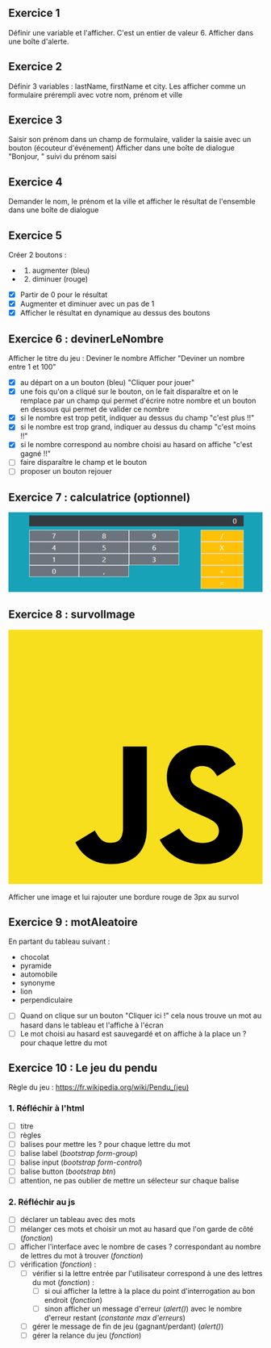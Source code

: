 ## Exercice 1

Définir une variable et l'afficher.
C'est un entier de valeur 6.
Afficher dans une boîte d'alerte.

## Exercice 2

Définir 3 variables : lastName, firstName et city.
Les afficher comme un formulaire prérempli avec votre nom, prénom et ville

## Exercice 3

Saisir son prénom dans un champ de formulaire, valider la saisie avec un bouton (écouteur d'événement)
Afficher dans une boîte de dialogue "Bonjour, " suivi du prénom saisi

## Exercice 4

Demander le nom, le prénom et la ville et afficher le résultat de l'ensemble dans une boîte de dialogue

## Exercice 5

Créer 2 boutons : 
   - 1. augmenter (bleu)
   - 2. diminuer (rouge)

- [x] Partir de 0 pour le résultat
- [x] Augmenter et diminuer avec un pas de 1
- [x] Afficher le résultat en dynamique au dessus des boutons 

## Exercice 6 : devinerLeNombre

Afficher le titre du jeu : Deviner le nombre
Afficher "Deviner un nombre entre 1 et 100"
 - [x] au départ on a un bouton (bleu) "Cliquer pour jouer"
 - [x] une fois qu'on a cliqué sur le bouton, on le fait disparaître et on le remplace par un champ qui permet d'écrire notre nombre et un bouton en dessous qui permet de valider ce nombre
 - [x] si le nombre est trop petit, indiquer au dessus du champ "c'est plus !!"
 - [x] si le nombre est trop grand, indiquer au dessus du champ "c'est moins !!"
 - [x] si le nombre correspond au nombre choisi au hasard on affiche "c'est gagné !!"
 - [ ] faire disparaître le champ et le bouton
 - [ ] proposer un bouton rejouer

## Exercice 7 : calculatrice (optionnel)

![modèle de calculatrice](assets/images/calculatrice.png)

## Exercice 8 : survolImage

![logo js](assets/images/imgJs.png)

Afficher une image et lui rajouter une bordure rouge de 3px au survol

## Exercice 9 : motAleatoire

En partant du tableau suivant :
 - chocolat
 - pyramide 
 - automobile
 - synonyme 
 - lion
 - perpendiculaire

- [ ] Quand on clique sur un bouton "Cliquer ici !" cela nous trouve un mot au hasard dans le tableau et l'affiche à l'écran
- [ ] Le mot choisi au hasard est sauvegardé et on affiche à la place un ? pour chaque lettre du mot

## Exercice 10 : Le jeu du pendu

Règle du jeu : https://fr.wikipedia.org/wiki/Pendu_(jeu)

### 1. Réfléchir à l'html

- [ ] titre
- [ ] règles
- [ ] balises pour mettre les ? pour chaque lettre du mot
- [ ] balise label (*bootstrap form-group*)
- [ ] balise input (*bootstrap form-control*)
- [ ] balise button (*bootstrap btn*)
- [ ] attention, ne pas oublier de mettre un sélecteur sur chaque balise

### 2. Réfléchir au js

- [ ] déclarer un tableau avec des mots
- [ ] mélanger ces mots et choisir un mot au hasard que l'on garde de côté (*fonction*)
- [ ] afficher l'interface avec le nombre de cases ? correspondant au nombre de lettres du mot à trouver (*fonction*)
- [ ] vérification (*fonction*) :
    - [ ] vérifier si la lettre entrée par l'utilisateur correspond à une des lettres du mot (*fonction*) :
        - [ ] si oui afficher la lettre à la place du point d'interrogation au bon endroit (*fonction*)
        - [ ] sinon afficher un message d'erreur (*alert()*) avec le nombre d'erreur restant (*constante max d'erreurs*)
    - [ ] gérer le message de fin de jeu (gagnant/perdant) (*alert()*)
    - [ ] gérer la relance du jeu (*fonction*)